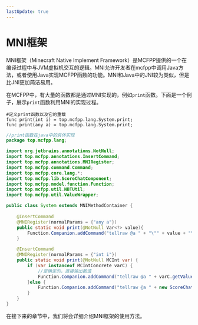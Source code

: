 ```yaml
---
lastUpdate: true
---
```


# MNI框架

MNI框架（Minecraft Native Implement Framework）是MCFPP提供的一个在编译过程中与JVM虚拟机交互的逻辑。MNI允许开发者在mcfpp中调用Java方法，或者使用Java实现MCFPP函数的功能。MNI和Java中的JNI较为类似，但是比JNI更加简洁易用。

在MCFPP中，有大量的函数都是通过MNI实现的，例如`print`函数。下面是一个例子，展示`print`函数利用MNI的实现过程。

```mcfpp
#定义print函数以及它的重载
func print(int i) = top.mcfpp.lang.System.print;
func print(any a) = top.mcfpp.lang.System.print;
```

```java
//print函数在java中的具体实现
package top.mcfpp.lang;

import org.jetbrains.annotations.NotNull;
import top.mcfpp.annotations.InsertCommand;
import top.mcfpp.annotations.MNIRegister;
import top.mcfpp.command.Command;
import top.mcfpp.core.lang.*;
import top.mcfpp.lib.ScoreChatComponent;
import top.mcfpp.model.function.Function;
import top.mcfpp.util.NBTUtil;
import top.mcfpp.util.ValueWrapper;

public class System extends MNIMethodContainer {
    
    @InsertCommand
    @MNIRegister(normalParams = {"any a"})
    public static void print(@NotNull Var<?> value){
        Function.Companion.addCommand("tellraw @a " + "\"" + value + "\"");
    }

    @InsertCommand
    @MNIRegister(normalParams = {"int i"})
    public static void print(@NotNull MCInt var) {
        if (var instanceof MCIntConcrete varC) {
            //是确定的，直接输出数值
            Function.Companion.addCommand("tellraw @a " + varC.getValue());
        }else {
            Function.Companion.addCommand("tellraw @a " + new ScoreChatComponent(var).toCommandPart());
        }
    }
}
```

在接下来的章节中，我们将会详细介绍MNI框架的使用方法。
